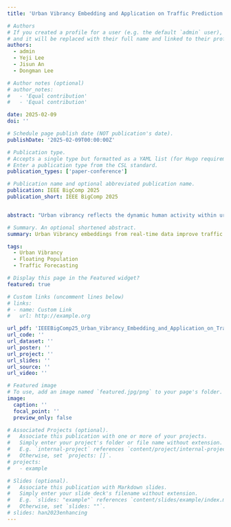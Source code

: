 ```yaml
---
title: 'Urban Vibrancy Embedding and Application on Traffic Prediction'

# Authors
# If you created a profile for a user (e.g. the default `admin` user), write the username (folder name) here
# and it will be replaced with their full name and linked to their profile.
authors:
  - admin
  - Yeji Lee
  - Jisun An
  - Dongman Lee

# Author notes (optional)
# author_notes:
#   - 'Equal contribution'
#   - 'Equal contribution'

date: 2025-02-09
doi: ''

# Schedule page publish date (NOT publication's date).
publishDate: '2025-02-09T00:00:00Z'

# Publication type.
# Accepts a single type but formatted as a YAML list (for Hugo requirements).
# Enter a publication type from the CSL standard.
publication_types: ['paper-conference']

# Publication name and optional abbreviated publication name.
publication: IEEE BigComp 2025
publication_short: IEEE BigComp 2025


abstract: "Urban vibrancy reflects the dynamic human activity within urban spaces and is often measured using mobile data that captures floating population trends. This study proposes a novel approach to derive Urban Vibrancy embeddings from real-time floating population data to enhance traffic prediction models. Specifically, we utilize variational autoencoders (VAE) to compress this data into actionable embeddings, which are then integrated with long short-term memory (LSTM) networks to predict future embeddings. These are subsequently applied in a sequence-to-sequence framework for traffic forecasting. Our contributions are threefold: (1) We use principal component analysis (PCA) to interpret the embeddings, revealing temporal patterns such as weekday versus weekend distinctions and seasonal patterns; (2) We propose a method that combines VAE and LSTM, enabling forecasting dynamic urban knowledge embedding; and (3) Our approach improves accuracy and responsiveness in traffic prediction models, including RNN, DCRNN, GTS, and GMAN. This study demonstrates the potential of Urban Vibrancy embeddings to advance traffic prediction and offer a more nuanced analysis of urban mobility."

# Summary. An optional shortened abstract.
summary: Urban Vibrancy embeddings from real-time data improve traffic prediction via VAE and LSTM.

tags:
  - Urban Vibrancy
  - Floating Population
  - Traffic Forecasting

# Display this page in the Featured widget?
featured: true

# Custom links (uncomment lines below)
# links:
# - name: Custom Link
#   url: http://example.org

url_pdf: 'IEEEBigComp25_Urban_Vibrancy_Embedding_and_Application_on_Traffic_Prediction.pdf'
url_code: ''
url_dataset: ''
url_poster: ''
url_project: ''
url_slides: ''
url_source: ''
url_video: ''

# Featured image
# To use, add an image named `featured.jpg/png` to your page's folder.
image:
  caption: ''
  focal_point: ''
  preview_only: false

# Associated Projects (optional).
#   Associate this publication with one or more of your projects.
#   Simply enter your project's folder or file name without extension.
#   E.g. `internal-project` references `content/project/internal-project/index.md`.
#   Otherwise, set `projects: []`.
# projects:
#   - example

# Slides (optional).
#   Associate this publication with Markdown slides.
#   Simply enter your slide deck's filename without extension.
#   E.g. `slides: "example"` references `content/slides/example/index.md`.
#   Otherwise, set `slides: ""`.
# slides: han2023enhancing
---
```

